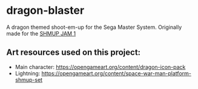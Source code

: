 # dragon-blaster
A dragon themed shoot-em-up for the Sega Master System. Originally made for the [SHMUP JAM 1](https://itch.io/jam/shmup-jam-1-dragons)

## Art resources used on this project:

* Main character: https://opengameart.org/content/dragon-icon-pack
* Lightning: https://opengameart.org/content/space-war-man-platform-shmup-set